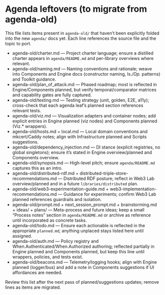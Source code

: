# Agenda leftovers (to migrate from agenda-old)

This file lists items present in `agenda-old/` that haven’t been explicitly folded into the new `agenda/` docs yet. Each line references the source file and the topic to port.

- agenda-old/charter.md — Project charter language; ensure a distilled charter appears in `agenda/README.md` and per-library overviews where relevant.
- agenda-old/naming.md — Naming conventions and rationale; weave into Components and Engine docs (constructor naming, Is.*/Op.* patterns) and Toolkit guidance.
- agenda-old/plan_of_attack.md — Phased roadmap; most is reflected in Engine/Components planned, but verify temporal/comparator matrices and capability gates are fully captured.
- agenda-old/testing.md — Testing strategy (unit, golden, E2E, a11y); cross-check that each agenda leaf’s planned section references relevant tests.
- agenda-old/viz.md — Visualization adapters and container nodes; add explicit entries in Engine planned (viz nodes) and Components planned (Viz.* wrappers).
- agenda-old/hosts.md + local.md — Local domain conventions and mkcert/Caddy notes; align with Infrastructure planned and Scripts suggestions.
- agenda-old/dependency_injection.md — DI stance (explicit registries, no global singletons); ensure it’s stated in Engine overview/planned and Components overview.
- agenda-old/synopsis.md — High-level pitch; ensure `agenda/README.md` captures this as an intro.
- agenda-old/distributed-rdf.md + distributed-triple-store-recommendations.md — Distributed RDF posture; reflect in Web3 Lab overview/planned and in a future `libraries/distributed` plan.
- agenda-old/web3-experimentation-guide.md + web3-implementation-recommendations.md — Guidance for experiments; confirm Web3 Lab planned references guardrails and isolation.
- agenda-old/prompt.md + next_session_prompt.md + brainstorming.md + ideas/ + plans/ — Meta-process and future ideas; keep a small “Process notes” section in `agenda/README.md` or archive as reference until incorporated as concrete tasks.
- agenda-old/todo.md — Ensure each actionable is reflected in the appropriate `planned.md`; anything unplaced stays listed here until assigned.
- agenda-old/auth.md — Policy registry and When.Authenticated/When.Authorized authoring; reflected partially in Engine planned and Components planned, but keep this line until wrappers, policies, and tests exist.
- agenda-old/beacons.md — Telemetry/logging hooks; align with Engine planned (logger/bus) and add a note in Components suggestions if UI affordances are needed.

Review this list after the next pass of planned/suggestions updates; remove lines as items are migrated.
